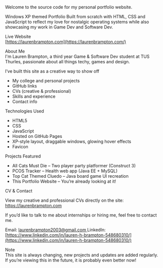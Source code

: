 Welcome to the source code for my personal portfolio website.

Windows XP themed Portfolio
Built from scratch with HTML, CSS and JavaScript to reflect my love for nostalgic operating systems while also showcasing my work in Game Dev and Software Dev.

Live Website  
[https://laurenbrampton.com](https://laurenbrampton.com/)

About Me  
I'm Lauren Brampton, a third year Game & Software Dev student at TUS Thurles, passionate about all things techy, games and design.

I’ve built this site as a creative way to show off
- My college and personal projects
- GitHub links
- CVs (creative & professional)
- Skills and experience
- Contact info

Technologies Used

- HTML5
- CSS
- JavaScript
- Hosted on GitHub Pages
- XP-style layout, draggable windows, glowing hover effects
- Favicon

Projects Featured

- All Cats Must Die – Two player party platformer (Construct 3)  
- PCOS Tracker – Health web app (Java EE + MySQL)  
- Top Cat Themed Cluedo – Java board game UI recreation  
- This Portfolio Website – You’re already looking at it!

CV & Contact

View my creative and professional CVs directly on the site:  
https://laurenbrampton.com

If you’d like to talk to me about internships or hiring me, feel free to contact me.

Email: [laurenbrampton2003@gmail.com  ](https://laurenbrampton.com/)
LinkedIn: [https://www.linkedin.com/in/lauren-h-brampton-548680310/](https://www.linkedin.com/in/lauren-h-brampton-548680310/)

Note  
This site is always changing, new projects and updates are added regularly. If you’re viewing this in the future, it is probably even better now!
